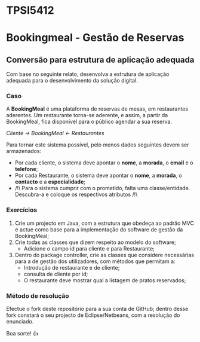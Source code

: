 # TPSI5412
# Bookingmeal - Gestão de Reservas
## Conversão para estrutura de aplicação adequada


Com base no seguinte relato, desenvolva a estrutura de aplicação adequada para o desenvolvimento da solução digital.

### Caso
A **BookingMeal** é uma plataforma de reservas de mesas, em restaurantes aderentes.
Um restaurante torna-se aderente, e assim, a partir da BookingMeal, fica disponível para o público agendar a sua reserva.

_Cliente -> BookingMeal <- Restaurantes_

Para tornar este sistema possível, pelo menos dados seguintes devem ser armazenados:
* Por cada cliente, o sistema deve apontar o __nome__, a __morada__, o **email** e o **telefone**;
* Por cada Restaurante, o sistema deve apontar o __nome__, a __morada__, o __contacto__ e a __especialidade__;
* /!\ Para o sistema cumprir com o prometido, falta uma classe/entidade. Descubra-a e coloque os respectivos atributos /!\

### Exercícios

1. Crie um projecto em Java, com a estrutura que obedeça ao padrão MVC e actue como base para a implementação do software de gestão da BookingMeal;
2. Crie todas as classes que dizem respeito ao modelo do software;
    * Adicione o campo id para cliente e para Restaurante;
3. Dentro do package controller, crie as classes que considere necessárias para a de gestão dos utilizadores, com métodos que permitam a:
    * Introdução de restaurante e de cliente;
    * consulta de cliente por id;
    * O restaurante deve mostrar qual a listagem de pratos reservados;

### Método de resolução

Efectue o fork deste repositório para a sua conta de GitHub; dentro desse fork constará o seu projecto de Eclipse/Netbeans, com a resolução do enunciado.

Boa sorte! :+1: 


